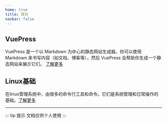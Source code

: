 ```yaml
---
home: true
title: 首页
navbar: false
---
```


## VuePress  

VuePress 是一个以 Markdown 为中心的静态网站生成器。你可以使用 Markdown 来书写内容（如文档、博客等），然后 VuePress 会帮助你生成一个静态网站来展示它们。
[了解更多](/vuepress.html)  

## Linux基础  

在linux管理系统中，由很多的命令行工具和命令。它们是系统管理和日常操作的基础。[了解更多](/linux.html)


---

::: tip 提示
文档仅供个人使用
:::
